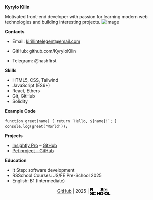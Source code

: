 
**Kyrylo Kilin**

Motivated front-end developer with passion for learning modern web technologies and building interesting projects. 
![image](https://github.com/user-attachments/assets/09e21847-03cd-4a33-a241-cdf080e2cd24)

**Contacts**
- Email: kirillintelegent@email.com

- GitHub: github.com/KyryloKilin

- Telegram: @hashfirst


**Skills**
- HTML5, CSS, Tailwind
- JavaScript (ES6+)
- React, Ethers
- Git, GitHub
- Solidity


**Example Code**

``function greet(name) {
  return `Hello, ${name}!`;
}
console.log(greet('World'));``

**Projects**
- [Insightly Pro](https://insightly.pro/) – [GitHub](https://github.com/InsightlyPro)
- [Pet project – GitHub](https://github.com/KyryloKilin/simple-js-calculator)

**Education**
- It Step: software development
- RSSchool Courses: JS/FE Pre-School 2025
- English: B1 (Intermediate)


<p align="center">
  <a href="https://github.com/KyryloKilin" target="_blank">GitHub</a> |
  2025 |
  <a href="[https://rs.school/js/](https://rs.school/courses/javascript-ru)" target="_blank">
    <img src="assets/rs-school-logo.svg" alt="RS School" height="24" style="vertical-align: middle;">
  </a>
</p>

